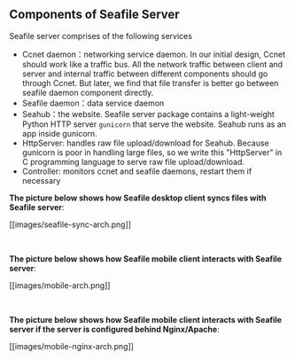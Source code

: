## Components of Seafile Server

Seafile server comprises of the following services

* Ccnet daemon：networking service daemon. In our initial design, Ccnet should work like a traffic bus. All the network traffic between client and server and internal traffic between different components should go through Ccnet. But later, we find that file transfer is better go between seafile daemon component directly.
* Seafile daemon：data service daemon
* Seahub：the website. Seafile server package contains a light-weight Python HTTP server `gunicorn` that serve the website. Seahub runs as an app inside gunicorn.
* HttpServer: handles raw file upload/download for Seahub. Because gunicorn is poor in handling large files, so we write this "HttpServer" in C programming language to serve raw file upload/download.
* Controller: monitors ccnet and seafile daemons, restart them if necessary

**The picture below shows how Seafile desktop client syncs files with Seafile server**:

[[images/seafile-sync-arch.png]]

<br/>

**The picture below shows how Seafile mobile client interacts with Seafile server**:

[[images/mobile-arch.png]]

<br/>

**The picture below shows how Seafile mobile client interacts with Seafile server if the server is configured behind Nginx/Apache**:

[[images/mobile-nginx-arch.png]]